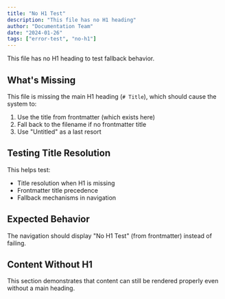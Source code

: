 ```yaml
---
title: "No H1 Test"
description: "This file has no H1 heading"
author: "Documentation Team"
date: "2024-01-26"
tags: ["error-test", "no-h1"]
---
```


This file has no H1 heading to test fallback behavior.

## What's Missing

This file is missing the main H1 heading (`# Title`), which should cause the system to:
1. Use the title from frontmatter (which exists here)
2. Fall back to the filename if no frontmatter title
3. Use "Untitled" as a last resort

## Testing Title Resolution

This helps test:
- Title resolution when H1 is missing
- Frontmatter title precedence
- Fallback mechanisms in navigation

## Expected Behavior

The navigation should display "No H1 Test" (from frontmatter) instead of failing.

## Content Without H1

This section demonstrates that content can still be rendered properly even without a main heading. 